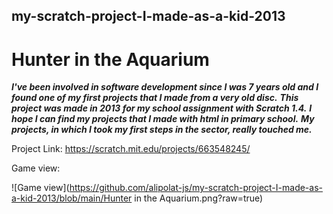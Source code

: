 ## my-scratch-project-I-made-as-a-kid-2013
# Hunter in the Aquarium

**_I've been involved in software development since I was 7 years old and I found one of my first projects that I made from a very old disc._**
**_This project was made in 2013 for my school assignment with Scratch 1.4._**
**_I hope I can find my projects that I made with html in primary school._**
**_My projects, in which I took my first steps in the sector, really touched me._**

Project Link: https://scratch.mit.edu/projects/663548245/

Game view:

![Game view](https://github.com/alipolat-js/my-scratch-project-I-made-as-a-kid-2013/blob/main/Hunter in the Aquarium.png?raw=true)

